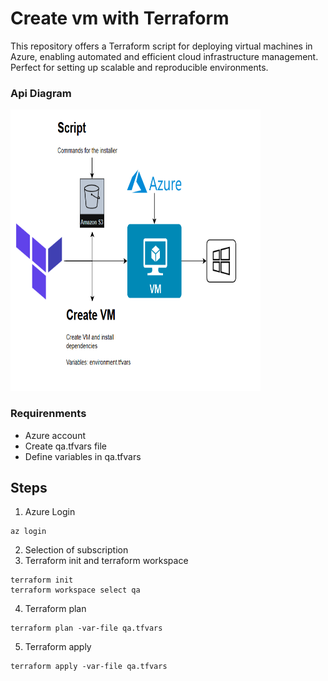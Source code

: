 # Create vm with Terraform
This repository offers a Terraform script for deploying virtual machines in Azure, enabling automated and efficient cloud infrastructure management. Perfect for setting up scalable and reproducible environments.

### Api Diagram
<img src="diagram.png" alt="Diagram" width="400" height="450">

### Requirenments
- Azure account
- Create qa.tfvars file
- Define variables in qa.tfvars

## Steps
1. Azure Login
```
az login
```
2. Selection of subscription
3. Terraform init and terraform workspace
```
terraform init
terraform workspace select qa
```

4. Terraform plan
```
terraform plan -var-file qa.tfvars
```

5. Terraform apply
```
terraform apply -var-file qa.tfvars
```
